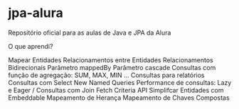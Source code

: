 # jpa-alura
Repositório oficial para as aulas de Java e JPA da Alura

O que aprendi?

Mapear Entidades
Relacionamentos entre Entidades
Relacionamentos Bidirecionais
Parâmetro mappedBy
Parâmetro cascade
Consultas com função de agregação: SUM, MAX, MIN ...
Consultas para relatórios
Consultas com Select New
Named Queries
Performance de consultas: Lazy e Eager / Consultas com Join Fetch
Criteria API
Simplifcar Entidades com Embeddable 
Mapeamento de Herança
Mapeamento de Chaves Compostas
